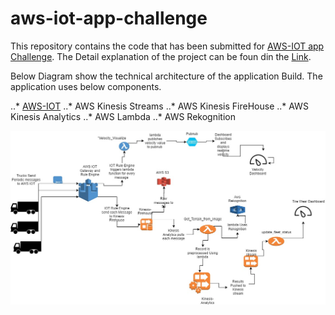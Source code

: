 # aws-iot-app-challenge
This repository contains the code that has been submitted for [AWS-IOT app Challenge](https://awsiot.devpost.com/). The Detail explanation of the project can be foun din the [Link](https://devpost.com/software/managed-services-using-iot).

Below Diagram show the technical architecture of the application Build. The application uses below components.

..* [AWS-IOT](https://aws.amazon.com/iot/)
..* AWS Kinesis Streams
..* AWS Kinesis FireHouse
..* AWS Kinesis Analytics
..* AWS Lambda
..* AWS Rekognition

![](io-app-challenge.jpg?raw=true)
